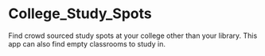 # College_Study_Spots
Find crowd sourced study spots at your college other than your library. This app can also find empty classrooms to study in.
